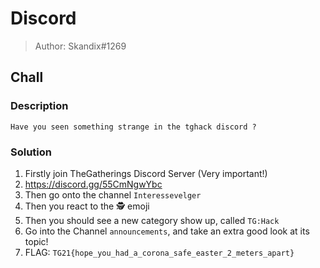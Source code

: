 # Discord
> Author: Skandix#1269

## Chall
### Description
```
Have you seen something strange in the tghack discord ?
```

### Solution
1. Firstly join TheGatherings Discord Server (Very important!)
2. https://discord.gg/55CmNgwYbc
3. Then go onto the channel ``Interessevelger``
4. Then you react to the :detective: emoji
5. Then you should see a new category show up, called ``TG:Hack``
6. Go into the Channel ``announcements``, and take an extra good look at its topic!
7. FLAG: ``TG21{hope_you_had_a_corona_safe_easter_2_meters_apart}``